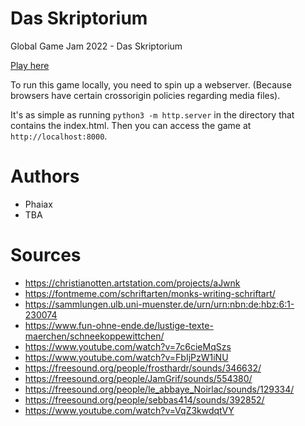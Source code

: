 # Das Skriptorium

Global Game Jam 2022 - Das Skriptorium

[Play here](https://phaiax.github.io/skriptorium/index.html)


To run this game locally, you need to spin up a webserver. (Because browsers have certain crossorigin policies regarding media files).

It's as simple as running `python3 -m http.server` in the directory that contains the index.html. Then you can access the game at `http://localhost:8000`.

# Authors

- Phaiax
- TBA


# Sources
 - https://christianotten.artstation.com/projects/aJwnk
 - https://fontmeme.com/schriftarten/monks-writing-schriftart/
 - https://sammlungen.ulb.uni-muenster.de/urn/urn:nbn:de:hbz:6:1-230074
 - https://www.fun-ohne-ende.de/lustige-texte-maerchen/schneekoppewittchen/
 - https://www.youtube.com/watch?v=7c6cieMqSzs
 - https://www.youtube.com/watch?v=FbIjPzW1iNU
 - https://freesound.org/people/frosthardr/sounds/346632/
 - https://freesound.org/people/JamGrif/sounds/554380/
 - https://freesound.org/people/le_abbaye_Noirlac/sounds/129334/
 - https://freesound.org/people/sebbas414/sounds/392852/
 - https://www.youtube.com/watch?v=VqZ3kwdqtVY
